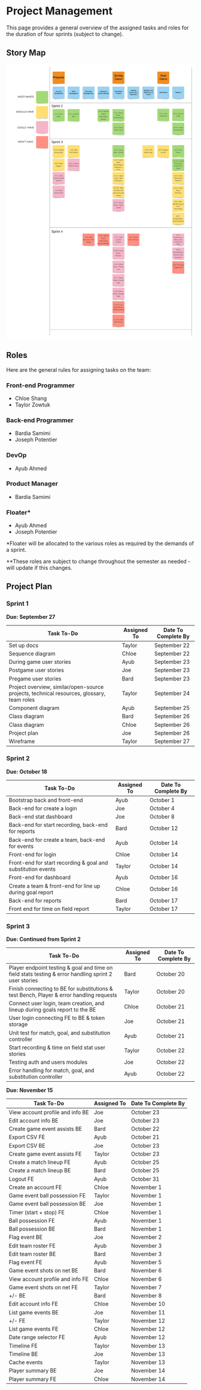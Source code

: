 # Project Management
This page provides a general overview of the assigned tasks and roles for the duration of four sprints (subject to change).

## Story Map
![StoryMap](../images/project-management/story-map.png)

## Roles

Here are the general rules for assigning tasks on the team:

### Front-end Programmer

* Chloe Shang 
* Taylor Zowtuk 

### Back-end Programmer

* Bardia Samimi
* Joseph Potentier

### DevOp

* Ayub Ahmed

### Product Manager

* Bardia Samimi

### Floater*

* Ayub Ahmed
* Joseph Potentier


*Floater will be allocated to the various roles as required by the demands of a sprint.

**These roles are subject to change throughout the semester as needed - will update if this changes.

## Project Plan
### Sprint 1  
**Due: September 27**

| **Task To-Do** | **Assigned To** | **Date To Complete By** |
| --- | --- | --- | 
| Set up docs | Taylor | September 22 |
| Sequence diagram | Chloe | September 22 |
| During game user stories | Ayub | September 23 |
| Postgame user stories | Joe | September 23 |
| Pregame user stories | Bard | September 23 |
| Project overview, similar/open-source projects, technical resources, glossary, team roles | Taylor | September 24 |
| Component diagram | Ayub | September 25 |    
| Class diagram | Bard | September 26 |
| Class diagram | Chloe | September 26 | 
| Project plan | Joe | September 26 |
| Wireframe | Taylor | September 27 |

### Sprint 2  
**Due: October 18**

| **Task To-Do** | **Assigned To** | **Date To Complete By** |
| --- | --- | --- | 
| Bootstrap back and front-end | Ayub | October 1 |
| Back-end for create a login | Joe | October 4 |
| Back-end stat dashboard | Joe | October 8 |
| Back-end for start recording, back-end for reports | Bard | October 12 |
| Back-end for create a team, back-end for events | Ayub | October 14 |  
| Front-end for login | Chloe | October 14 |  
| Front-end for start recording & goal and substitution events | Taylor | October 14 |
| Front-end for dashboard | Ayub | October 16 | 
| Create a team & front-end for line up during goal report | Chloe | October 16 | 
| Back-end for reports | Bard | October 17 |
| Front end for time on field report | Taylor | October 17 |

### Sprint 3  
**Due: Continued from Sprint 2**

| **Task To-Do** | **Assigned To** | **Date To Complete By** |
| --- | --- | --- | 
| Player endpoint testing & goal and time on field stats testing & error handling sprint 2 user stories | Bard | October 20 |
| Finish connecting to BE for substitutions & test Bench, Player & error handling requests | Taylor | October 20 |
| Connect user login, team creation, and lineup during goals report to the BE | Chloe | October 21 |
| User login connecting FE to BE & token storage | Joe | October 21 |
| Unit test for match, goal, and substitution controller | Ayub | October 21 |
| Start recording & time on field stat user stories | Taylor | October 22 |
| Testing auth and users modules | Joe | October 22 |
| Error handling for match, goal, and substitution controller | Ayub | October 22 |

**Due: November 15**

| **Task To-Do** | **Assigned To** | **Date To Complete By** |
| --- | --- | --- | 
| View account profile and info BE | Joe | October 23 |
| Edit account info BE | Joe | October 23 |
| Create game event assists BE | Bard | October 22 |
| Export CSV FE | Ayub | October 21 |
| Export CSV BE | Joe | October 23 |
| Create game event assists FE | Taylor | October 23 |
| Create a match lineup FE | Ayub | October 25 |
| Create a match lineup BE | Bard | October 25 |
| Logout FE | Ayub | October 31 |
| Create an account FE | Chloe | November 1 |
| Game event ball possession FE | Taylor | November 1 |
| Game event ball possession BE | Joe | November 1 |
| Timer (start + stop) FE | Chloe | November 1 |
| Ball possession FE | Ayub | November 1 |
| Ball possession BE | Bard | November 1 |
| Flag event BE | Joe | November 2 |
| Edit team roster FE | Ayub | November 3 |
| Edit team roster BE | Bard | November 3 |
| Flag event FE | Ayub | November 5 |
| Game event shots on net BE | Bard | November 6 |
| View account profile and info FE | Chloe | November 6 |
| Game event shots on net FE | Taylor | November 7 |
| +/- BE | Bard | November 8 |
| Edit account info FE | Chloe | November 10 |
| List game events BE | Joe | November 11 |
| +/- FE | Taylor | November 12 |
| List game events FE | Chloe | November 12 |
| Date range selector FE | Ayub | November 12 |
| Timeline FE | Taylor | November 13 |
| Timeline BE | Joe | November 13 |
| Cache events | Taylor | November 13 |
| Player summary BE | Joe | November 14 |
| Player summary FE | Chloe | November 14 |

